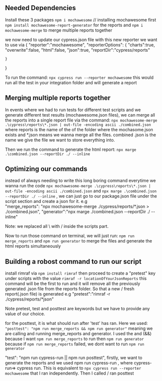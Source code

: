 ## Needed Dependencies
Install these 3 packages
`npm i mochawesome` // installing mochawesome first
`npm install mochawesome-report-generator` for the reports and  `npm i mochawesome-merge` to merge multiple reports together

we now need to update our cypress.json file with this new reporter we want to use via
{
    "reporter":"mochawesome",
    "reporterOptions": {
        "charts":true,
        "overwrite":false,
        "html":false,
        "json":true,
        "reportDir":"cypress/reports" 

    }
}


To run the command: `npx cypress run --reporter mochawesome` this would run all the test in your integration folder and will generate a report

## Merging multiple reports together

In events where we had to run tests for different test scripts and we generate different test results (mochawesome.json files), we can merge all the reports into a single report file via the command: `npx mochawesome-merge .\cypress\reports\*.json | out-file -encoding ascii ./combined.json` where reports is the name of the of the folder where the mochasome.json exists and *.json means we wanna merge all the files. combined .json is the name we give the file we want to store everything into.

Then we run the command to generate the html report: `npx marge .\combined.json --reportDir ./ --inline`

## Optimizing our commands

instead of always needing to write this long boring command everytime we wanna run the code `npx mochawesome-merge .\cypress\reports\*.json | out-file -encoding ascii ./combined.json` and `npx marge .\combined.json --reportDir ./ --inline`
, we can just go to our package.json file under the script section and create a json for it. e.g  
"merge_reports": "npx mochawesome-merge ./cypress/reports/*.json > ./combined.json",
"generator":"npx marge ./combined.json --reportDir ./ --inline"

Note: we replaced all \ with / inside the scripts part.

Now to run those command on terminal, we will just run: `npm run merge_reports` and `npm run generator` to merge the files and generate the html reports simultaneously

## Building a robost command to run our script
install rimraf via `npm install rimraf` then proceed to create a "pretest" key under scripts with the value `rimraf -r locationOfYourJsonReports` this command will be the first to run and it will remove all the previously generated .json file from the reports folder. So that a new / fresh report(.json file) is generated e.g    "pretest":"rimraf -r ./cypress/reports/*json"

Note pretest, test and posttest are keywords but we have to provide any value of our choice.

for the posttest, it is what should run after 'test' has ran. Here we used: `"posttest": "npm run merge_reports && npm run generator"` meaning we are calling and running merge_reports and generator. I used the and (&&) because I want `npm run merge_reports` to run then `npm run generator`  because if `npm run merge_reports` failed, we dont want to run `npm run generator`


  "test": "npm run cypress-run || npm run posttest", firstly, we want to generate the reports and we used npm run cypress-run , where cypress-run=> cypress run. This is equivalent to `npx cypress run --reporter mochawesome` that I ran independently. Then I called / ran posttest
